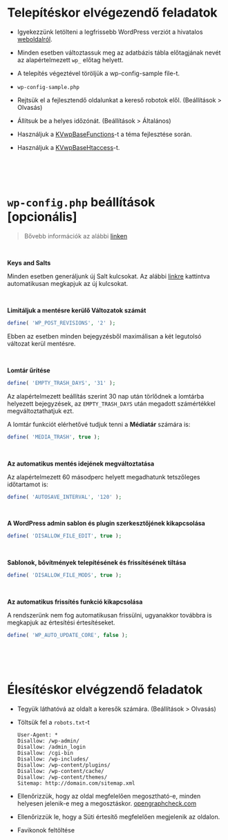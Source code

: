 # Telepítéskor elvégezendő feladatok

* Igyekezzünk letölteni a legfrissebb WordPress verziót a hivatalos [weboldalról](https://wordpress.org/download/).
* Minden esetben változtassuk meg az adatbázis tábla előtagjának nevét az alapértelmezett `wp_` előtag helyett.
* A telepítés végeztével töröljük a wp-config-sample file-t.
* 
	```
	wp-config-sample.php
	```
	
* Rejtsük el a fejlesztendő oldalunkat a kereső robotok elől. (Beállítások > Olvasás)
* Állítsuk be a helyes időzónát. (Beállítások > Általános)
* Használjuk a [KVwpBaseFunctions](https://github.com/istvankrucsanyica/KVwpBaseFunctions)-t a téma fejlesztése során.
* Használjuk a [KVwpBaseHtaccess](https://github.com/istvankrucsanyica/KVwpBaseHtaccess)-t.


&nbsp;

&nbsp;

# `wp-config.php` beállítások [opcionális]
>Bővebb információk az alábbi [linken](https://codex.wordpress.org/Editing_wp-config.php)

&nbsp;

**Keys and Salts**

Minden esetben generáljunk új Salt kulcsokat. Az alábbi [linkre](https://api.wordpress.org/secret-key/1.1/salt/) kattintva automatikusan megkapjuk az új kulcsokat.

&nbsp;

**Limitáljuk a mentésre kerülő Változatok számát**

```php
define( 'WP_POST_REVISIONS', '2' );
```
Ebben az esetben minden bejegyzésből maximálisan a két legutolsó változat kerül mentésre.

&nbsp;

**Lomtár űrítése**

```php
define( 'EMPTY_TRASH_DAYS', '31' );
```
Az alapértelmezett beállítás szerint 30 nap után törlődnek a lomtárba helyezett bejegyzések, az `EMPTY_TRASH_DAYS` után megadott számértékkel megváltoztathatjuk ezt.

A lomtár funkciót elérhetővé tudjuk tenni a **Médiatár** számára is:

```php
define( 'MEDIA_TRASH', true );
```

&nbsp;

**Az automatikus mentés idejének megváltoztatása**

Az alapértelmezett 60 másodperc helyett megadhatunk tetszőleges időtartamot is:

```php
define( 'AUTOSAVE_INTERVAL', '120' );
```

&nbsp;

**A WordPress admin sablon és plugin szerkesztőjének kikapcsolása**

```php
define( 'DISALLOW_FILE_EDIT', true );
```

&nbsp;

**Sablonok, bővítmények telepítésének és frissítésének tiltása**

```php
define( 'DISALLOW_FILE_MODS', true );
```

&nbsp;

**Az automatikus frissítés funkció kikapcsolása**

A rendszerünk nem fog automatikusan frissülni, ugyanakkor továbbra is megkapjuk az értesítési értesítéseket.

```php
define( 'WP_AUTO_UPDATE_CORE', false );
```

&nbsp;

&nbsp;

# Élesítéskor elvégzendő feladatok

* Tegyük láthatóvá az oldalt a keresők számára. (Beállítások > Olvasás)
* Töltsük fel a `robots.txt`-t

	```
	User-Agent: *
	Disallow: /wp-admin/
	Disallow: /admin_login
	Disallow: /cgi-bin
	Disallow: /wp-includes/
	Disallow: /wp-content/plugins/
	Disallow: /wp-content/cache/
	Disallow: /wp-content/themes/
	Sitemap: http://domain.com/sitemap.xml
	```
	
* Ellenőrizzük, hogy az oldal megfelelően megosztható-e, minden helyesen jelenik-e meg a megosztáskor. [opengraphcheck.com](http://opengraphcheck.com)
* Ellenőrizzük le, hogy a Süti értesítő megfelelően megjelenik az oldalon.
* Favikonok feltöltése